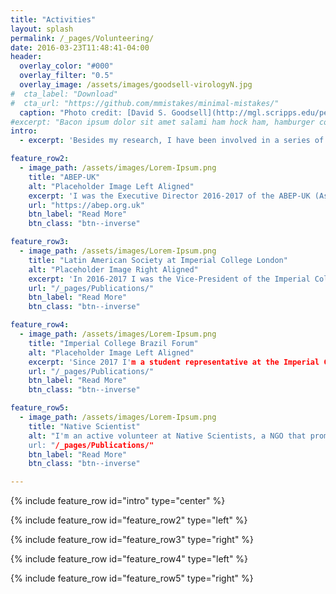 ```yaml
---
title: "Activities"
layout: splash
permalink: /_pages/Volunteering/
date: 2016-03-23T11:48:41-04:00
header:
  overlay_color: "#000"
  overlay_filter: "0.5"
  overlay_image: /assets/images/goodsell-virologyN.jpg
#  cta_label: "Download"
#  cta_url: "https://github.com/mmistakes/minimal-mistakes/"
  caption: "Photo credit: [David S. Goodsell](http://mgl.scripps.edu/people/goodsell/)"
#excerpt: "Bacon ipsum dolor sit amet salami ham hock ham, hamburger corned beef short ribs kielbasa biltong t-bone drumstick tri-tip tail sirloin pork chop."
intro: 
  - excerpt: 'Besides my research, I have been involved in a series of outreach activities and volunteering work.'

feature_row2:
  - image_path: /assets/images/Lorem-Ipsum.png
    title: "ABEP-UK"
    alt: "Placeholder Image Left Aligned"
    excerpt: 'I was the Executive Director 2016-2017 of the ABEP-UK (Association of Brazilian Postgraduate Students and Researchers in the United Kingdom), a volunteer-led organization that acts nationwide in the UK since in 1980. Its mission is to represent and connect Brazilian Students and Researchers. At ABEP-UK I had a chance to represent its members in oficial occasions at embassies and academic institutions, and organized an International scientific conference congregating members of the association in 2017.'
    url: "https://abep.org.uk"
    btn_label: "Read More"
    btn_class: "btn--inverse"

feature_row3:
  - image_path: /assets/images/Lorem-Ipsum.png
    title: "Latin American Society at Imperial College London"
    alt: "Placeholder Image Right Aligned"
    excerpt: 'In 2016-2017 I was the Vice-President of the Imperial College Latin American Society (Lat-Imperial), a student-led association of Latin Americans at Imperial. It acts as a liaison between students and the Imperial College Administration, it plays an important role connecting students and academic staff, and promotes the Latin American Culture at Imperial. As a committee member I organized jointly with my collegues a series of social meetings, informal talks, and a symposium with leading Latin American researchers as students in the UK.'
    url: "/_pages/Publications/"
    btn_label: "Read More"
    btn_class: "btn--inverse"

feature_row4:
  - image_path: /assets/images/Lorem-Ipsum.png
    title: "Imperial College Brazil Forum"
    alt: "Placeholder Image Left Aligned"
    excerpt: 'Since 2017 I'm a student representative at the Imperial College Brazil Forum, a network of Brazilian Academics, Students and Allumni from Imperial College. It was founded in 2011, and since then has been fostering networking, colaborations and partnerships among Brazilian and international researchers interested on Brazil. As a student representative I could organize events on interest to PhD students no only at Imperial, but from other universities in London.'
    url: "/_pages/Publications/"
    btn_label: "Read More"
    btn_class: "btn--inverse"

feature_row5:
  - image_path: /assets/images/Lorem-Ipsum.png
    title: "Native Scientist"
    alt: "I'm an active volunteer at Native Scientists, a NGO that promotes Science and Language learning to kids from migrant communities in Europe. Among the aims of NS are (1) to inspire ethnic minority pupils to pursue higher education and consider STEM careers; (2) to empower international scientists to increase the impact of their research; and (3) to build a community of advocates for diversity and equality in education and the workforce. I first joined NS as a volunteer in 2017.'
    url: "/_pages/Publications/"
    btn_label: "Read More"
    btn_class: "btn--inverse"

---
```


{% include feature_row id="intro" type="center" %}

{% include feature_row id="feature_row2" type="left" %}

{% include feature_row id="feature_row3" type="right" %}

{% include feature_row id="feature_row4" type="left" %}

{% include feature_row id="feature_row5" type="right" %}

